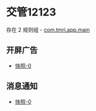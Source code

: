 # 交管12123

存在 2 规则组 - [com.tmri.app.main](/src/apps/com.tmri.app.main.ts)

## 开屏广告

- [快照-0](https://i.gkd.li/import/12767813)

## 消息通知

- [快照-0](https://i.gkd.li/import/13315944)
